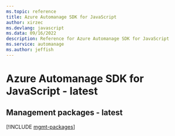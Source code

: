 ```yaml
---
ms.topic: reference
title: Azure Automanage SDK for JavaScript
author: xirzec
ms.devlang: javascript
ms.data: 09/16/2022
description: Reference for Azure Automanage SDK for JavaScript
ms.service: automanage
ms.author: jeffish
---
```

# Azure Automanage SDK for JavaScript - latest

## Management packages - latest
[!INCLUDE [mgmt-packages](automanage-mgmt-index.md)]